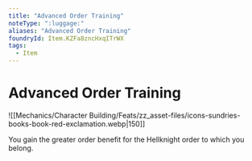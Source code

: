 ```yaml
---
title: "Advanced Order Training"
noteType: ":luggage:"
aliases: "Advanced Order Training"
foundryId: Item.KZFa8zncHxqITrWX
tags:
  - Item
---
```


# Advanced Order Training
![[Mechanics/Character Building/Feats/zz_asset-files/icons-sundries-books-book-red-exclamation.webp|150]]

You gain the greater order benefit for the Hellknight order to which you belong.
